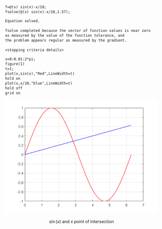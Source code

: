 ```matlab:Code
f=@(x) sin(x)-x/10;
fsolve(@(x) sin(x)-x/10,1.57);
```

```text:Output
Equation solved.

fsolve completed because the vector of function values is near zero
as measured by the value of the function tolerance, and
the problem appears regular as measured by the gradient.

<stopping criteria details>
```

```matlab:Code
x=0:0.01:2*pi;
figure(1)
t=1;
plot(x,sin(x),"Red",LineWidth=t)
hold on
plot(x,x/10,"blue",LineWidth=t)
hold off
grid on
```

![figure_0.png](ode1_images/figure_0.png)

                                                   
$$
\sin \left(x\right)\;\textrm{and}\;x\;\textrm{point}\;\textrm{of}\;\textrm{intersection}
$$

```matlab:Code

```
